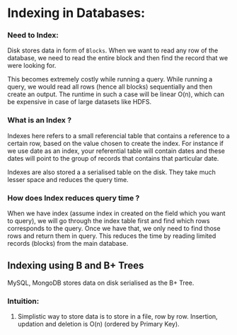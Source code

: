 # Indexing in Databases:

### Need to Index:
Disk stores data in form of `Blocks`. When we want to read any row of the database, we need to read the entire block and then find the record that we were looking for. 


This becomes extremely costly while running a query. While running a query, we would read all rows (hence all blocks) sequentially and then create an output. The runtime in such a case will be linear O(n), which can be expensive in case of large datasets like HDFS.


### What is an Index ?
Indexes here refers to a small referencial table that contains a reference to a certain row, based on the value chosen to create the index.
For instance if we use date as an index, your referential table will contain dates and these dates will point to the group of records that contains that particular date.

Indexes are also stored a a serialised table on the disk. They take much lesser space and reduces the query time.

### How does Index reduces query time ?
When we have index (assume index in created on the field which you want to query), we will go through the index table first and find which rows corresponds to the query. Once we have that, we only need to find those rows and return them in query. This reduces the time by reading limited records (blocks) from the main database.


## Indexing using B and B+ Trees
MySQL, MongoDB stores data on disk serialised as the B+ Tree.

### Intuition:
1. Simplistic way to store data is to store in a file, row by row. Insertion, updation and deletion is O(n) (ordered by Primary Key).

